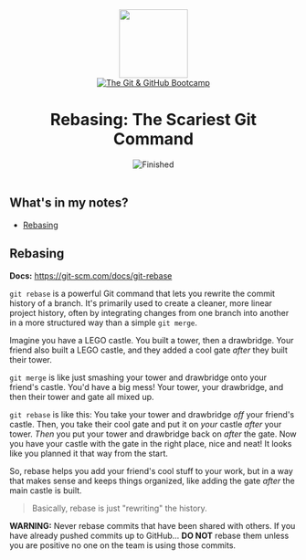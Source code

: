 
<div>
<div id="icon" align="center">
<img src="https://media3.giphy.com/media/v1.Y2lkPTc5MGI3NjExM3ZseHp6MDVnZTRheGNndnJ4eXlmYTI0ZHhidnY0b2R4MnU1enRlbSZlcD12MV9pbnRlcm5hbF9naWZfYnlfaWQmY3Q9cw/JWy2zBSXQ55W5Jh00D/giphy.gif" width="120"/>
</div>
<div id="title" align="center">
<a href="https://www.udemy.com/course/git-and-github-bootcamp/">
<img src="https://img.shields.io/badge/The_Git_&amp;_GitHub_Bootcamp-white?logo=udemy&style=for-the-badge&color=D2CBCB" alt="The Git &amp; GitHub Bootcamp" />
</a>
<h1>Rebasing: The Scariest Git Command</h1>
</div>
</div>

<div align="center">
<img src="https://img.shields.io/badge/Finished-2025--02--05-white?labelColor=2A6041&color=B6EFD4" alt="Finished" />
<br />
<br />
</div>

## What's in my notes?

- [Rebasing](#rebasing)

## Rebasing

**Docs:** https://git-scm.com/docs/git-rebase

`git rebase` is a powerful Git command that lets you rewrite the commit history of a branch. It's primarily used to create a cleaner, more linear project history, often by integrating changes from one branch into another in a more structured way than a simple `git merge`.

Imagine you have a LEGO castle. You built a tower, then a drawbridge. Your friend also built a LEGO castle, and they added a cool gate _after_ they built their tower.

`git merge` is like just smashing your tower and drawbridge onto your friend's castle. You'd have a big mess! Your tower, your drawbridge, and then their tower and gate all mixed up.

`git rebase` is like this: You take your tower and drawbridge _off_ your friend's castle. Then, you take their cool gate and put it on _your_ castle _after_ your tower. _Then_ you put your tower and drawbridge back on _after_ the gate. Now you have your castle with the gate in the right place, nice and neat! It looks like you planned it that way from the start.

So, rebase helps you add your friend's cool stuff to your work, but in a way that makes sense and keeps things organized, like adding the gate _after_ the main castle is built.

> Basically, rebase is just "rewriting" the history.

**WARNING:**
Never rebase commits that have been shared with others. If you have already pushed commits up to GitHub... **DO NOT** rebase them unless you are positive no one on the team is using those commits.
